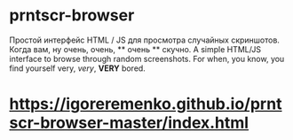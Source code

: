 # prntscr-browser
Простой интерфейс HTML / JS для просмотра случайных скриншотов. Когда вам, ну очень, очень, ** очень ** скучно.
A simple HTML/JS interface to browse through random screenshots. For when, you know, you find yourself very, _very_, **VERY** bored.
# https://igoreremenko.github.io/prntscr-browser-master/index.html
